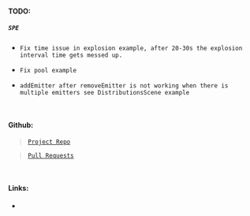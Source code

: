 #### **TODO:**

##### **`SPE`**

-   `Fix time issue in explosion example, after 20-30s the explosion interval time gets messed up.`

-   `Fix pool example`

-   `addEmitter after removeEmitter is not working when there is multiple emitters see DistributionsScene example`

</br>

#### **Github:**

> [`Project Repo`](https://github.com/armathai/spe)

> [`Pull Requests`](https://github.com/armathai/spe/pulls)

</br>

#### **Links:**

-
